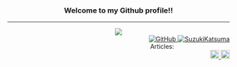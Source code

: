 <h3 align="center"> Welcome to my Github profile!! </h3>

___

<div align="center">
  <a href="https://github.com/SuzukiKatsuma">
    <img src="https://github-readme-stats.vercel.app/api/top-langs/?username=SuzukiKatsuma&?count_private=true&title_color=ec6d71&text_color=fffffc&border_color=a22041&bg_color=302833&layout=compact&card_width=720px&langs_count=10&custom_title=❖&nbsp;Most&nbsp;Used&nbsp;Languages&nbsp;❖">
  </a>
</div>

<div align="right">
  <a href="https://github.com/SuzukiKatsuma">
    <img src="https://img.shields.io/badge/-gray.svg?logo=github&style=flat-square" alt="GitHub" />
    <img src="https://komarev.com/ghpvc/?username=SuzukiKatsuma&color=lightgray&style=flat-square" alt="SuzukiKatsuma" />
  </a>
</div>

<div align="right">
  <span>Articles:&emsp;&emsp;&emsp;&emsp;&emsp;&emsp;&emsp;&emsp;&emsp;</span>
  <br />
  <a href="https://qiita.com/SuzukiKatsuma">
    <img height="20" src="https://img.shields.io/badge/dynamic/json?color=55c500&logo=qiita&label=Qiita&query=$.items_count&url=https://qiita.com/api/v2/users/SuzukiKatsuma" />
  </a>
  <a href="https://zenn.dev/suzuki_katsuma">
    <img height="20" src="https://img.shields.io/badge/dynamic/json?color=3ea8ff&logo=zenn&label=Zenn&query=%24.user.articles_count&url=https://zenn.dev/api/users/suzuki_katsuma" />
  </a>
</div>

<!--
**SuzukiKatsuma/SuzukiKatsuma** is a ✨ _special_ ✨ repository because its `README.md` (this file) appears on your GitHub profile.

Here are some ideas to get you started:

- 🔭 I’m currently working on ...
- 🌱 I’m currently learning ...
- 👯 I’m looking to collaborate on ...
- 🤔 I’m looking for help with ...
- 💬 Ask me about ...
- 📫 How to reach me: ...
- 😄 Pronouns: ...
- ⚡ Fun fact: ...
-->
